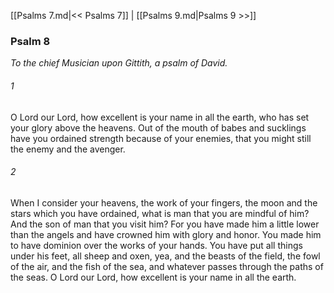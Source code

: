 [[Psalms 7.md|<< Psalms 7]]  |  [[Psalms 9.md|Psalms 9 >>]]

### Psalm 8

*To the chief Musician upon Gittith, a psalm of David.*

###### 1
O Lord our Lord, how excellent is your name in all the earth, who has set your glory above the heavens. Out of the mouth of babes and sucklings have you ordained strength because of your enemies, that you might still the enemy and the avenger.

###### 2
When I consider your heavens, the work of your fingers, the moon and the stars which you have ordained, what is man that you are mindful of him? And the son of man that you visit him? For you have made him a little lower than the angels and have crowned him with glory and honor. You made him to have dominion over the works of your hands. You have put all things under his feet, all sheep and oxen, yea, and the beasts of the field, the fowl of the air, and the fish of the sea, and whatever passes through the paths of the seas. O Lord our Lord, how excellent is your name in all the earth.
